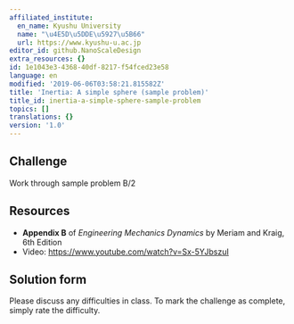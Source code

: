 ```yaml
---
affiliated_institute:
  en_name: Kyushu University
  name: "\u4E5D\u5DDE\u5927\u5B66"
  url: https://www.kyushu-u.ac.jp
editor_id: github.NanoScaleDesign
extra_resources: {}
id: 1e1043e3-4368-40df-8217-f54fced23e58
language: en
modified: '2019-06-06T03:58:21.815582Z'
title: 'Inertia: A simple sphere (sample problem)'
title_id: inertia-a-simple-sphere-sample-problem
topics: []
translations: {}
version: '1.0'
---
```


## Challenge
Work through sample problem B/2


## Resources
- **Appendix B** of *Engineering Mechanics Dynamics* by Meriam and Kraig, 6th Edition
- Video: https://www.youtube.com/watch?v=Sx-5YJbszuI


## Solution form
Please discuss any difficulties in class.
To mark the challenge as complete, simply rate the difficulty.
